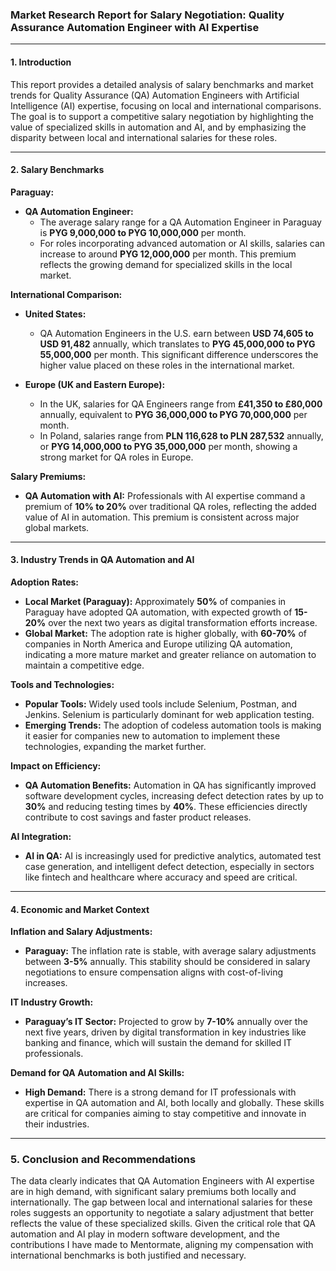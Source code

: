 ### **Market Research Report for Salary Negotiation: Quality Assurance Automation Engineer with AI Expertise**

---

#### **1. Introduction**

This report provides a detailed analysis of salary benchmarks and market trends for Quality Assurance (QA) Automation Engineers with Artificial Intelligence (AI) expertise, focusing on local and international comparisons. The goal is to support a competitive salary negotiation by highlighting the value of specialized skills in automation and AI, and by emphasizing the disparity between local and international salaries for these roles.

---

#### **2. Salary Benchmarks**

**Paraguay:**
- **QA Automation Engineer:**
  - The average salary range for a QA Automation Engineer in Paraguay is **PYG 9,000,000 to PYG 10,000,000** per month.
  - For roles incorporating advanced automation or AI skills, salaries can increase to around **PYG 12,000,000** per month. This premium reflects the growing demand for specialized skills in the local market.

**International Comparison:**
- **United States:**
  - QA Automation Engineers in the U.S. earn between **USD 74,605 to USD 91,482** annually, which translates to **PYG 45,000,000 to PYG 55,000,000** per month. This significant difference underscores the higher value placed on these roles in the international market.

- **Europe (UK and Eastern Europe):**
  - In the UK, salaries for QA Engineers range from **£41,350 to £80,000** annually, equivalent to **PYG 36,000,000 to PYG 70,000,000** per month.
  - In Poland, salaries range from **PLN 116,628 to PLN 287,532** annually, or **PYG 14,000,000 to PYG 35,000,000** per month, showing a strong market for QA roles in Europe.

**Salary Premiums:**
- **QA Automation with AI:** Professionals with AI expertise command a premium of **10% to 20%** over traditional QA roles, reflecting the added value of AI in automation. This premium is consistent across major global markets.

---

#### **3. Industry Trends in QA Automation and AI**

**Adoption Rates:**
- **Local Market (Paraguay):** Approximately **50%** of companies in Paraguay have adopted QA automation, with expected growth of **15-20%** over the next two years as digital transformation efforts increase.
- **Global Market:** The adoption rate is higher globally, with **60-70%** of companies in North America and Europe utilizing QA automation, indicating a more mature market and greater reliance on automation to maintain a competitive edge.

**Tools and Technologies:**
- **Popular Tools:** Widely used tools include Selenium, Postman, and Jenkins. Selenium is particularly dominant for web application testing.
- **Emerging Trends:** The adoption of codeless automation tools is making it easier for companies new to automation to implement these technologies, expanding the market further.

**Impact on Efficiency:**
- **QA Automation Benefits:** Automation in QA has significantly improved software development cycles, increasing defect detection rates by up to **30%** and reducing testing times by **40%**. These efficiencies directly contribute to cost savings and faster product releases.

**AI Integration:**
- **AI in QA:** AI is increasingly used for predictive analytics, automated test case generation, and intelligent defect detection, especially in sectors like fintech and healthcare where accuracy and speed are critical.

---

#### **4. Economic and Market Context**

**Inflation and Salary Adjustments:**
- **Paraguay:** The inflation rate is stable, with average salary adjustments between **3-5%** annually. This stability should be considered in salary negotiations to ensure compensation aligns with cost-of-living increases.

**IT Industry Growth:**
- **Paraguay’s IT Sector:** Projected to grow by **7-10%** annually over the next five years, driven by digital transformation in key industries like banking and finance, which will sustain the demand for skilled IT professionals.

**Demand for QA Automation and AI Skills:**
- **High Demand:** There is a strong demand for IT professionals with expertise in QA automation and AI, both locally and globally. These skills are critical for companies aiming to stay competitive and innovate in their industries.

---

### **5. Conclusion and Recommendations**

The data clearly indicates that QA Automation Engineers with AI expertise are in high demand, with significant salary premiums both locally and internationally. The gap between local and international salaries for these roles suggests an opportunity to negotiate a salary adjustment that better reflects the value of these specialized skills. Given the critical role that QA automation and AI play in modern software development, and the contributions I have made to Mentormate, aligning my compensation with international benchmarks is both justified and necessary.